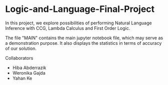 # Logic-and-Language-Final-Project
In this project, we explore possibilities of performing Natural Language Inference with CCG, Lambda Calculus and First Order Logic.

The file "MAIN" contains the main jupyter notebook file, which may serve as a demonstration purpose. It also displays the statistics in terms of accuracy of our solution.

Collaborators
* Hiba Abderrazik
* Weronika Gajda
* Yahan Ke
